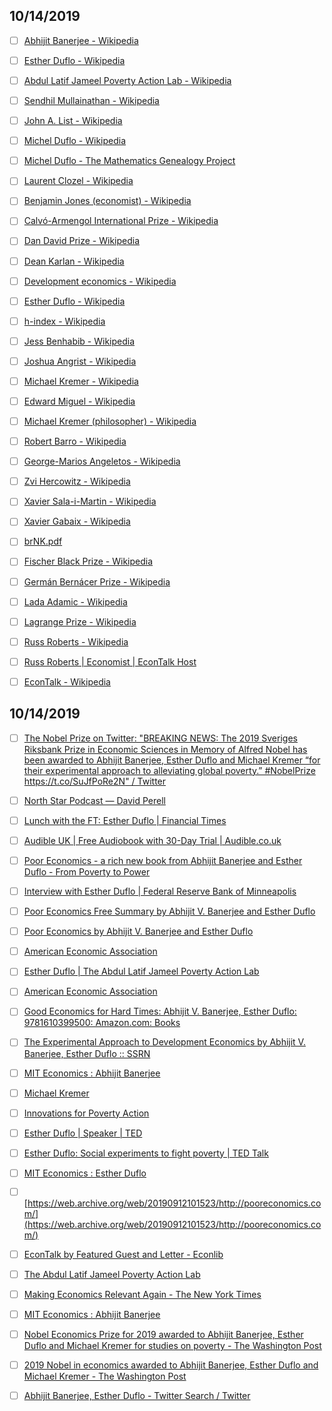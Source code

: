 
## 10/14/2019

- [ ] [Abhijit Banerjee - Wikipedia](https://en.wikipedia.org/wiki/Abhijit_Banerjee)

- [ ] [Esther Duflo - Wikipedia](https://en.wikipedia.org/wiki/Esther_Duflo)

- [ ] [Abdul Latif Jameel Poverty Action Lab - Wikipedia](https://en.wikipedia.org/wiki/Abdul_Latif_Jameel_Poverty_Action_Lab)

- [ ] [Sendhil Mullainathan - Wikipedia](https://en.wikipedia.org/wiki/Sendhil_Mullainathan)

- [ ] [John A. List - Wikipedia](https://en.wikipedia.org/wiki/John_A._List)

- [ ] [Michel Duflo - Wikipedia](https://en.wikipedia.org/wiki/Michel_Duflo)

- [ ] [Michel Duflo - The Mathematics Genealogy Project](https://www.genealogy.math.ndsu.nodak.edu/id.php?id=79929)

- [ ] [Laurent Clozel - Wikipedia](https://en.wikipedia.org/wiki/Laurent_Clozel)

- [ ] [Benjamin Jones (economist) - Wikipedia](https://en.wikipedia.org/wiki/Benjamin_Jones_(economist))

- [ ] [Calvó-Armengol International Prize - Wikipedia](https://en.wikipedia.org/wiki/Calv%C3%B3-Armengol_International_Prize)

- [ ] [Dan David Prize - Wikipedia](https://en.wikipedia.org/wiki/Dan_David_Prize)

- [ ] [Dean Karlan - Wikipedia](https://en.wikipedia.org/wiki/Dean_Karlan)

- [ ] [Development economics - Wikipedia](https://en.wikipedia.org/wiki/Development_economics)

- [ ] [Esther Duflo - Wikipedia](https://en.wikipedia.org/wiki/Esther_Duflo)

- [ ] [h-index - Wikipedia](https://en.wikipedia.org/wiki/H-index)

- [ ] [Jess Benhabib - Wikipedia](https://en.wikipedia.org/wiki/Jess_Benhabib)

- [ ] [Joshua Angrist - Wikipedia](https://en.wikipedia.org/wiki/Joshua_Angrist)

- [ ] [Michael Kremer - Wikipedia](https://en.wikipedia.org/wiki/Michael_Kremer)

- [ ] [Edward Miguel - Wikipedia](https://en.wikipedia.org/wiki/Edward_Miguel)

- [ ] [Michael Kremer (philosopher) - Wikipedia](https://en.wikipedia.org/wiki/Michael_Kremer_(philosopher))

- [ ] [Robert Barro - Wikipedia](https://en.wikipedia.org/wiki/Robert_Barro)

- [ ] [George-Marios Angeletos - Wikipedia](https://en.wikipedia.org/wiki/George-Marios_Angeletos)

- [ ] [Zvi Hercowitz - Wikipedia](https://en.wikipedia.org/wiki/Zvi_Hercowitz)

- [ ] [Xavier Sala-i-Martin - Wikipedia](https://en.wikipedia.org/wiki/Xavier_Sala-i-Martin)

- [ ] [Xavier Gabaix - Wikipedia](https://en.wikipedia.org/wiki/Xavier_Gabaix)

- [ ] [brNK.pdf](http://pages.stern.nyu.edu/~xgabaix/papers/brNK.pdf)

- [ ] [Fischer Black Prize - Wikipedia](https://en.wikipedia.org/wiki/Fischer_Black_Prize)

- [ ] [Germán Bernácer Prize - Wikipedia](https://en.wikipedia.org/wiki/Germ%C3%A1n_Bern%C3%A1cer_Prize)

- [ ] [Lada Adamic - Wikipedia](https://en.wikipedia.org/wiki/Lada_Adamic)

- [ ] [Lagrange Prize - Wikipedia](https://en.wikipedia.org/wiki/Lagrange_Prize)

- [ ] [Russ Roberts - Wikipedia](https://en.wikipedia.org/wiki/Russ_Roberts)

- [ ] [Russ Roberts | Economist | EconTalk Host](https://russroberts.info/)

- [ ] [EconTalk - Wikipedia](https://en.wikipedia.org/wiki/EconTalk)



## 10/14/2019

- [ ] [The Nobel Prize on Twitter: "BREAKING NEWS: The 2019 Sveriges Riksbank Prize in Economic Sciences in Memory of Alfred Nobel has been awarded to Abhijit Banerjee, Esther Duflo and Michael Kremer “for their experimental approach to alleviating global poverty.” #NobelPrize https://t.co/SuJfPoRe2N" / Twitter](https://twitter.com/NobelPrize/status/1183681045591445504)

- [ ] [North Star Podcast — David Perell](https://www.perell.com/podcast)

- [ ] [Lunch with the FT: Esther Duflo | Financial Times](https://www.ft.com/content/81804a1a-6d08-11e1-ab1a-00144feab49a)

- [ ] [Audible UK | Free Audiobook with 30-Day Trial | Audible.co.uk](https://www.audible.co.uk/?ref=Adbl_ip_rdr_from_US&source_code=AUK30DFT1BkWS0826159058&ipRedirectFrom=US&ipRedirectOriginalURL=pd%2FPoor-Economics-Audiobook%2FB006LPHB00)

- [ ] [Poor Economics - a rich new book from Abhijit Banerjee and Esther Duflo - From Poverty to Power](https://oxfamblogs.org/fp2p/poor-economics-a-rich-new-book-from-abhijit-banerjee-and-esther-duflo/)

- [ ] [Interview with Esther Duflo | Federal Reserve Bank of Minneapolis](https://www.minneapolisfed.org/publications/the-region/interview-with-esther-duflo)

- [ ] [Poor Economics Free Summary by Abhijit V. Banerjee and Esther Duflo](https://www.getabstract.com/en/summary/poor-economics/17409)

- [ ] [Poor Economics by Abhijit V. Banerjee and Esther Duflo](https://www.blinkist.com/en/books/poor-economics-en)

- [ ] [American Economic Association](https://www.aeaweb.org/articles?id=10.1257/jep.21.1.141)

- [ ] [Esther Duflo | The Abdul Latif Jameel Poverty Action Lab](https://www.povertyactionlab.org/duflo)

- [ ] [American Economic Association](https://www.aeaweb.org/articles?id=10.1257/jep.21.1.141)

- [ ] [Good Economics for Hard Times: Abhijit V. Banerjee, Esther Duflo: 9781610399500: Amazon.com: Books](https://www.amazon.com/Good-Economics-Times-Abhijit-Banerjee/dp/1610399501)

- [ ] [The Experimental Approach to Development Economics by Abhijit V. Banerjee, Esther Duflo :: SSRN](https://papers.ssrn.com/sol3/papers.cfm?abstract_id=1311161)

- [ ] [MIT Economics : Abhijit Banerjee](https://economics.mit.edu/faculty/banerjee/papers)

- [ ] [Michael Kremer](https://scholar.harvard.edu/kremer)

- [ ] [Innovations for Poverty Action](https://www.poverty-action.org/)

- [ ] [Esther Duflo | Speaker | TED](https://www.ted.com/speakers/esther_duflo)

- [ ] [Esther Duflo: Social experiments to fight poverty | TED Talk](https://www.ted.com/talks/esther_duflo_social_experiments_to_fight_poverty)

- [ ] [MIT Economics : Esther Duflo](http://economics.mit.edu/faculty/eduflo/)

- [ ] [https://web.archive.org/web/20190912101523/http://pooreconomics.com/](https://web.archive.org/web/20190912101523/http://pooreconomics.com/)

- [ ] [EconTalk by Featured Guest and Letter - Econlib](https://www.econlib.org/econtalk-by-featured-guest-and-letter/?selected_letter=B#AbhijitBannerjee)

- [ ] [The Abdul Latif Jameel Poverty Action Lab](https://www.povertyactionlab.org/)

- [ ] [Making Economics Relevant Again - The New York Times](https://www.nytimes.com/2008/02/20/business/20leonhardt.html)

- [ ] [MIT Economics : Abhijit Banerjee](http://economics.mit.edu/faculty/banerjee/)

- [ ] [Nobel Economics Prize for 2019 awarded to Abhijit Banerjee, Esther Duflo and Michael Kremer for studies on poverty - The Washington Post](https://www.washingtonpost.com/world/nobel-economics-prize-for-2019-awarded-to-abhijit-banerjee-esther-duflo-and-michael-kremer-for-studies-on-poverty/2019/10/14/6e3f8ddc-ee68-11e9-bb7e-d2026ee0c199_story.html)

- [ ] [2019 Nobel in economics awarded to Abhijit Banerjee, Esther Duflo and Michael Kremer - The Washington Post](https://www.washingtonpost.com/business/2019/10/14/economists-share-nobel-prize-experimental-approach-solving-poverty/)

- [ ] [Abhijit Banerjee, Esther Duflo - Twitter Search / Twitter](https://twitter.com/search?q=Abhijit+Banerjee,+Esther+Duflo&ref_src=twsrc%5Egoogle%7Ctwcamp%5Eserp%7Ctwgr%5Esearch)
